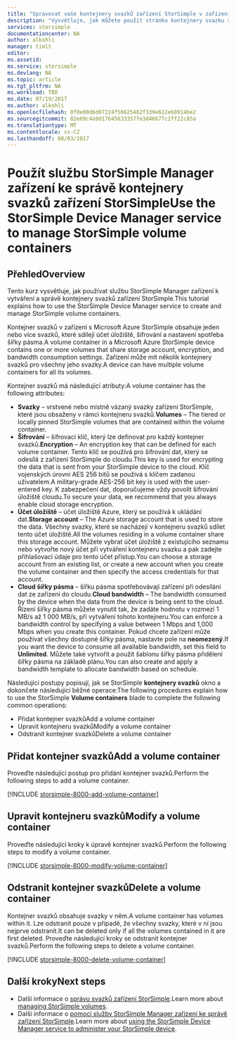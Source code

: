 ```yaml
---
title: "Spravovat vaše kontejnery svazků zařízení StorSimple v zařízení řady StorSimple 8000 | Microsoft Docs"
description: "Vysvětluje, jak můžete použít stránku kontejnery svazku služby StorSimple Manager zařízení přidat, upravit nebo odstranit kontejner svazků."
services: storsimple
documentationcenter: NA
author: alkohli
manager: timlt
editor: 
ms.assetid: 
ms.service: storsimple
ms.devlang: NA
ms.topic: article
ms.tgt_pltfrm: NA
ms.workload: TBD
ms.date: 07/19/2017
ms.author: alkohli
ms.openlocfilehash: 0f8e00d6d07224f56625482f339e612e68914be2
ms.sourcegitcommit: 02e69c4a9d17645633357fe3d46677c2ff22c85a
ms.translationtype: MT
ms.contentlocale: cs-CZ
ms.lasthandoff: 08/03/2017
---
```

# <a name="use-the-storsimple-device-manager-service-to-manage-storsimple-volume-containers"></a><span data-ttu-id="89c5b-103">Použít službu StorSimple Manager zařízení ke správě kontejnery svazků zařízení StorSimple</span><span class="sxs-lookup"><span data-stu-id="89c5b-103">Use the StorSimple Device Manager service to manage StorSimple volume containers</span></span>

## <a name="overview"></a><span data-ttu-id="89c5b-104">Přehled</span><span class="sxs-lookup"><span data-stu-id="89c5b-104">Overview</span></span>
<span data-ttu-id="89c5b-105">Tento kurz vysvětluje, jak používat službu StorSimple Manager zařízení k vytváření a správě kontejnery svazků zařízení StorSimple.</span><span class="sxs-lookup"><span data-stu-id="89c5b-105">This tutorial explains how to use the StorSimple Device Manager service to create and manage StorSimple volume containers.</span></span>

<span data-ttu-id="89c5b-106">Kontejner svazků v zařízení s Microsoft Azure StorSimple obsahuje jeden nebo více svazků, které sdílejí účet úložiště, šifrování a nastavení spotřeba šířky pásma.</span><span class="sxs-lookup"><span data-stu-id="89c5b-106">A volume container in a Microsoft Azure StorSimple device contains one or more volumes that share storage account, encryption, and bandwidth consumption settings.</span></span> <span data-ttu-id="89c5b-107">Zařízení může mít několik kontejnery svazků pro všechny jeho svazky.</span><span class="sxs-lookup"><span data-stu-id="89c5b-107">A device can have multiple volume containers for all its volumes.</span></span> 

<span data-ttu-id="89c5b-108">Kontejner svazků má následující atributy:</span><span class="sxs-lookup"><span data-stu-id="89c5b-108">A volume container has the following attributes:</span></span>

* <span data-ttu-id="89c5b-109">**Svazky** – vrstvené nebo místně vázaný svazky zařízení StorSimple, které jsou obsaženy v rámci kontejneru svazků.</span><span class="sxs-lookup"><span data-stu-id="89c5b-109">**Volumes** – The tiered or locally pinned StorSimple volumes that are contained within the volume container.</span></span> 
* <span data-ttu-id="89c5b-110">**Šifrování** – šifrovací klíč, který lze definovat pro každý kontejner svazků.</span><span class="sxs-lookup"><span data-stu-id="89c5b-110">**Encryption** – An encryption key that can be defined for each volume container.</span></span> <span data-ttu-id="89c5b-111">Tento klíč se používá pro šifrování dat, který se odesílá z zařízení StorSimple do cloudu.</span><span class="sxs-lookup"><span data-stu-id="89c5b-111">This key is used for encrypting the data that is sent from your StorSimple device to the cloud.</span></span> <span data-ttu-id="89c5b-112">Klíč vojenských úrovni AES 256 bitů se používá s klíčem zadanou uživatelem.</span><span class="sxs-lookup"><span data-stu-id="89c5b-112">A military-grade AES-256 bit key is used with the user-entered key.</span></span> <span data-ttu-id="89c5b-113">K zabezpečení dat, doporučujeme vždy povolit šifrování úložiště cloudu.</span><span class="sxs-lookup"><span data-stu-id="89c5b-113">To secure your data, we recommend that you always enable cloud storage encryption.</span></span>
* <span data-ttu-id="89c5b-114">**Účet úložiště** – účet úložiště Azure, který se používá k ukládání dat.</span><span class="sxs-lookup"><span data-stu-id="89c5b-114">**Storage account** – The Azure storage account that is used to store the data.</span></span> <span data-ttu-id="89c5b-115">Všechny svazky, které se nacházejí v kontejneru svazků sdílet tento účet úložiště.</span><span class="sxs-lookup"><span data-stu-id="89c5b-115">All the volumes residing in a volume container share this storage account.</span></span> <span data-ttu-id="89c5b-116">Můžete vybrat účet úložiště z existujícího seznamu nebo vytvořte nový účet při vytváření kontejneru svazku a pak zadejte přihlašovací údaje pro tento účet přístup.</span><span class="sxs-lookup"><span data-stu-id="89c5b-116">You can choose a storage account from an existing list, or create a new account when you create the volume container and then specify the access credentials for that account.</span></span>
* <span data-ttu-id="89c5b-117">**Cloud šířky pásma** – šířku pásma spotřebovávají zařízení při odesílání dat ze zařízení do cloudu.</span><span class="sxs-lookup"><span data-stu-id="89c5b-117">**Cloud bandwidth** – The bandwidth consumed by the device when the data from the device is being sent to the cloud.</span></span> <span data-ttu-id="89c5b-118">Řízení šířky pásma můžete vynutit tak, že zadáte hodnotu v rozmezí 1 MB/s až 1 000 MB/s, při vytváření tohoto kontejneru.</span><span class="sxs-lookup"><span data-stu-id="89c5b-118">You can enforce a bandwidth control by specifying a value between 1 Mbps and 1,000 Mbps when you create this container.</span></span> <span data-ttu-id="89c5b-119">Pokud chcete zařízení může používat všechny dostupné šířky pásma, nastavte pole na **neomezený**.</span><span class="sxs-lookup"><span data-stu-id="89c5b-119">If you want the device to consume all available bandwidth, set this field to **Unlimited**.</span></span> <span data-ttu-id="89c5b-120">Můžete také vytvořit a použít šablonu šířky pásma přidělení šířky pásma na základě plánu.</span><span class="sxs-lookup"><span data-stu-id="89c5b-120">You can also create and apply a bandwidth template to allocate bandwidth based on schedule.</span></span>

<span data-ttu-id="89c5b-121">Následující postupy popisují, jak se StorSimple **kontejnery svazků** okno a dokončete následující běžné operace:</span><span class="sxs-lookup"><span data-stu-id="89c5b-121">The following procedures explain how to use the StorSimple **Volume containers** blade to complete the following common operations:</span></span>

* <span data-ttu-id="89c5b-122">Přidat kontejner svazků</span><span class="sxs-lookup"><span data-stu-id="89c5b-122">Add a volume container</span></span>
* <span data-ttu-id="89c5b-123">Upravit kontejneru svazků</span><span class="sxs-lookup"><span data-stu-id="89c5b-123">Modify a volume container</span></span>
* <span data-ttu-id="89c5b-124">Odstranit kontejner svazků</span><span class="sxs-lookup"><span data-stu-id="89c5b-124">Delete a volume container</span></span>

## <a name="add-a-volume-container"></a><span data-ttu-id="89c5b-125">Přidat kontejner svazků</span><span class="sxs-lookup"><span data-stu-id="89c5b-125">Add a volume container</span></span>
<span data-ttu-id="89c5b-126">Proveďte následující postup pro přidání kontejner svazků.</span><span class="sxs-lookup"><span data-stu-id="89c5b-126">Perform the following steps to add a volume container.</span></span>

[!INCLUDE [storsimple-8000-add-volume-container](../../includes/storsimple-8000-create-volume-container.md)]

## <a name="modify-a-volume-container"></a><span data-ttu-id="89c5b-127">Upravit kontejneru svazků</span><span class="sxs-lookup"><span data-stu-id="89c5b-127">Modify a volume container</span></span>
<span data-ttu-id="89c5b-128">Proveďte následující kroky k úpravě kontejner svazků.</span><span class="sxs-lookup"><span data-stu-id="89c5b-128">Perform the following steps to modify a volume container.</span></span>

[!INCLUDE [storsimple-8000-modify-volume-container](../../includes/storsimple-8000-modify-volume-container.md)]

## <a name="delete-a-volume-container"></a><span data-ttu-id="89c5b-129">Odstranit kontejner svazků</span><span class="sxs-lookup"><span data-stu-id="89c5b-129">Delete a volume container</span></span>
<span data-ttu-id="89c5b-130">Kontejner svazků obsahuje svazky v něm.</span><span class="sxs-lookup"><span data-stu-id="89c5b-130">A volume container has volumes within it.</span></span> <span data-ttu-id="89c5b-131">Lze odstranit pouze v případě, že všechny svazky, které v ní jsou nejprve odstranit.</span><span class="sxs-lookup"><span data-stu-id="89c5b-131">It can be deleted only if all the volumes contained in it are first deleted.</span></span> <span data-ttu-id="89c5b-132">Proveďte následující kroky se odstranit kontejner svazků.</span><span class="sxs-lookup"><span data-stu-id="89c5b-132">Perform the following steps to delete a volume container.</span></span>

[!INCLUDE [storsimple-8000-delete-volume-container](../../includes/storsimple-8000-delete-volume-container.md)]

## <a name="next-steps"></a><span data-ttu-id="89c5b-133">Další kroky</span><span class="sxs-lookup"><span data-stu-id="89c5b-133">Next steps</span></span>
* <span data-ttu-id="89c5b-134">Další informace o [správu svazků zařízení StorSimple](storsimple-8000-manage-volumes-u2.md).</span><span class="sxs-lookup"><span data-stu-id="89c5b-134">Learn more about [managing StorSimple volumes](storsimple-8000-manage-volumes-u2.md).</span></span> 
* <span data-ttu-id="89c5b-135">Další informace o [pomocí služby StorSimple Manager zařízení ke správě zařízení StorSimple](storsimple-8000-manager-service-administration.md).</span><span class="sxs-lookup"><span data-stu-id="89c5b-135">Learn more about [using the StorSimple Device Manager service to administer your StorSimple device](storsimple-8000-manager-service-administration.md).</span></span>

